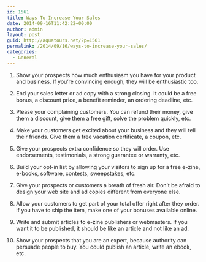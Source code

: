 ```yaml
---
id: 1561
title: Ways To Increase Your Sales
date: 2014-09-16T11:42:22+00:00
author: admin
layout: post
guid: http://aquatours.net/?p=1561
permalink: /2014/09/16/ways-to-increase-your-sales/
categories:
  - General
---
```

1. Show your prospects how much enthusiasm you have for your product and business. If you&#8217;re convincing enough, they will be enthusiastic too.

2. End your sales letter or ad copy with a strong closing. It could be a free bonus, a discount price, a benefit reminder, an ordering deadline, etc.

3. Please your complaining customers. You can refund their money, give them a discount, give them a free gift, solve the problem quickly, etc.

4. Make your customers get excited about your business and they will tell their friends. Give them a free vacation certificate, a coupon, etc.

5. Give your prospects extra confidence so they will order. Use endorsements, testimonials, a strong guarantee or warranty, etc.

6. Build your opt-in list by allowing your visitors to sign up for a free e-zine, e-books, software, contests, sweepstakes, etc.

7. Give your prospects or customers a breath of fresh air. Don&#8217;t be afraid to design your web site and ad copies different from everyone else.

8. Allow your customers to get part of your total offer right after they order. If you have to ship the item, make one of your bonuses available online.

9. Write and submit articles to e-zine publishers or webmasters. If you want it to be published, it should be like an article and not like an ad.

10. Show your prospects that you are an expert, because authority can persuade people to buy. You could publish an article, write an ebook, etc.